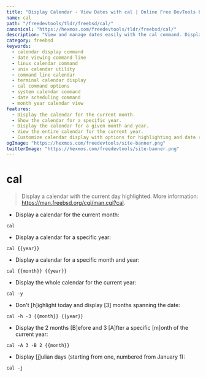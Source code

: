 ```yaml
---
title: "Display Calendar - View Dates with cal | Online Free DevTools by Hexmos"
name: cal
path: "/freedevtools/tldr/freebsd/cal/"
canonical: "https://hexmos.com/freedevtools/tldr/freebsd/cal/"
description: "View and manage dates easily with the cal command. Display calendars for specific months, years, or ranges. Free online tool, no registration required."
category: freebsd
keywords:
  - calendar display command
  - date viewing command line
  - linux calendar command
  - unix calendar utility
  - command line calendar
  - terminal calendar display
  - cal command options
  - system calendar command
  - date scheduling command
  - month year calendar view
features:
  - Display the calendar for the current month.
  - Show the calendar for a specific year.
  - Display the calendar for a given month and year.
  - View the entire calendar for the current year.
  - Customize calendar display with options for highlighting and date ranges.
ogImage: "https://hexmos.com/freedevtools/site-banner.png"
twitterImage: "https://hexmos.com/freedevtools/site-banner.png"
---
```


# cal

> Display a calendar with the current day highlighted.
> More information: <https://man.freebsd.org/cgi/man.cgi?cal>.

- Display a calendar for the current month:

`cal`

- Display a calendar for a specific year:

`cal {{year}}`

- Display a calendar for a specific month and year:

`cal {{month}} {{year}}`

- Display the whole calendar for the current year:

`cal -y`

- Don't [h]ighlight today and display [3] months spanning the date:

`cal -h -3 {{month}} {{year}}`

- Display the 2 months [B]efore and 3 [A]fter a specific [m]onth of the current year:

`cal -A 3 -B 2 {{month}}`

- Display [j]ulian days (starting from one, numbered from January 1):

`cal -j`
